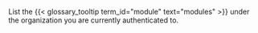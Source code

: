 List the {{< glossary_tooltip term_id="module" text="modules" >}} under the organization you are currently authenticated to.
